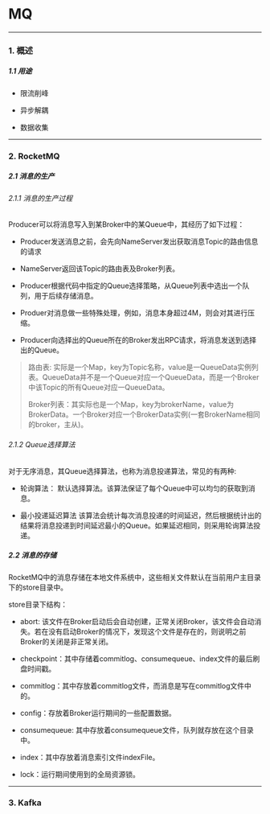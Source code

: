# MQ

---

### 1. 概述

##### 1.1 用途

* 限流削峰

* 异步解耦

* 数据收集

---

### 2. RocketMQ

##### 2.1 消息的生产

###### 2.1.1 消息的生产过程

Producer可以将消息写入到某Broker中的某Queue中，其经历了如下过程：

* Producer发送消息之前，会先向NameServer发出获取消息Topic的路由信息的请求

* NameServer返回该Topic的路由表及Broker列表。

* Producer根据代码中指定的Queue选择策略，从Queue列表中选出一个队列，用于后续存储消息。

* Produer对消息做一些特殊处理，例如，消息本身超过4M，则会对其进行压缩。

* Producer向选择出的Queue所在的Broker发出RPC请求，将消息发送到选择出的Queue。

> 路由表: 实际是一个Map，key为Topic名称，value是一QueueData实例列表。QueueData并不是一个Queue对应一个QueueData，而是一个Broker中该Topic的所有Queue对应一QueueData。
> 
> Broker列表：其实际也是一个Map，key为brokerName，value为BrokerData。一个Broker对应一个BrokerData实例(一套BrokerName相同的broker，主从)。

###### 2.1.2 Queue选择算法

对于无序消息，其Queue选择算法，也称为消息投递算法，常见的有两种:

* 轮询算法：
  默认选择算法。该算法保证了每个Queue中可以均匀的获取到消息。

* 最小投递延迟算法
  该算法会统计每次消息投递的时间延迟，然后根据统计出的结果将消息投递到时间延迟最小的Queue。如果延迟相同，则采用轮询算法投递。

##### 2.2 消息的存储

RocketMQ中的消息存储在本地文件系统中，这些相关文件默认在当前用户主目录下的store目录中。

store目录下结构：

* abort: 该文件在Broker启动后会自动创建，正常关闭Broker，该文件会自动消失。若在没有启动Broker的情况下，发现这个文件是存在的，则说明之前Broker的关闭是非正常关闭。

* checkpoint：其中存储着commitlog、consumequeue、index文件的最后刷盘时间戳。

* commitlog：其中存放着commitlog文件，而消息是写在commitlog文件中的。

* config：存放着Broker运行期间的一些配置数据。

* consumequeue: 其中存放着consumequeue文件，队列就存放在这个目录中。

* index：其中存放着消息索引文件indexFile。

* lock：运行期间使用到的全局资源锁。

---

### 3. Kafka
